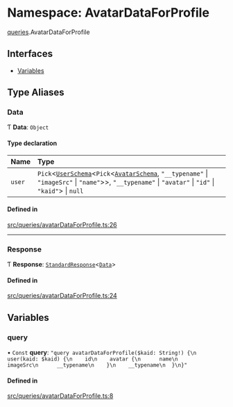# Namespace: AvatarDataForProfile

[queries](api/modules/queries.md).AvatarDataForProfile

## Interfaces

- [Variables](api/interfaces/queries.AvatarDataForProfile.Variables.md)

## Type Aliases

### Data

Ƭ **Data**: `Object`

#### Type declaration

| Name | Type |
| :------ | :------ |
| `user` | `Pick`\<[`UserSchema`](api/interfaces/UserSchema.md)\<`Pick`\<[`AvatarSchema`](api/interfaces/AvatarSchema.md), ``"__typename"`` \| ``"imageSrc"`` \| ``"name"``\>\>, ``"__typename"`` \| ``"avatar"`` \| ``"id"`` \| ``"kaid"``\> \| ``null`` |

#### Defined in

[src/queries/avatarDataForProfile.ts:26](https://github.com/bhavjitChauhan/khan-api/blob/9bcea3fc/src/queries/avatarDataForProfile.ts#L26)

___

### Response

Ƭ **Response**: [`StandardResponse`](api/README.md#standardresponse)\<[`Data`](api/modules/queries.AvatarDataForProfile.md#data)\>

#### Defined in

[src/queries/avatarDataForProfile.ts:24](https://github.com/bhavjitChauhan/khan-api/blob/9bcea3fc/src/queries/avatarDataForProfile.ts#L24)

## Variables

### query

• `Const` **query**: ``"query avatarDataForProfile($kaid: String!) {\n  user(kaid: $kaid) {\n    id\n    avatar {\n      name\n      imageSrc\n      __typename\n    }\n    __typename\n  }\n}"``

#### Defined in

[src/queries/avatarDataForProfile.ts:8](https://github.com/bhavjitChauhan/khan-api/blob/9bcea3fc/src/queries/avatarDataForProfile.ts#L8)

